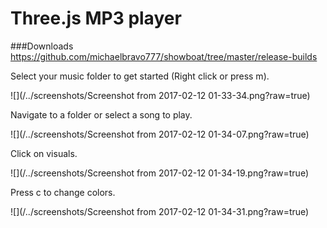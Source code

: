 # Three.js MP3 player

###Downloads https://github.com/michaelbravo777/showboat/tree/master/release-builds

Select your music folder to get started (Right click or press m).

![](/../screenshots/Screenshot from 2017-02-12 01-33-34.png?raw=true)

Navigate to a folder or select a song to play.

![](/../screenshots/Screenshot from 2017-02-12 01-34-07.png?raw=true)

Click on visuals.

![](/../screenshots/Screenshot from 2017-02-12 01-34-19.png?raw=true)

Press c to change colors.

![](/../screenshots/Screenshot from 2017-02-12 01-34-31.png?raw=true)
